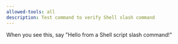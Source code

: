 ```yaml
---
allowed-tools: all
description: Test command to verify Shell slash command
---
```


When you see this, say "Hello from a Shell script slash command!"